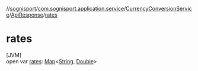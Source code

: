 //[sognisport](../../../../index.md)/[com.sognisport.application.service](../../index.md)/[CurrencyConversionService](../index.md)/[ApiResponse](index.md)/[rates](rates.md)

# rates

[JVM]\
open var [rates](rates.md): [Map](https://docs.oracle.com/javase/8/docs/api/java/util/Map.html)&lt;[String](https://docs.oracle.com/javase/8/docs/api/java/lang/String.html), [Double](https://docs.oracle.com/javase/8/docs/api/java/lang/Double.html)&gt;
